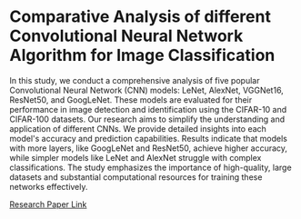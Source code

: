 # Comparative Analysis of different Convolutional Neural Network Algorithm for Image Classification

In this study, we conduct a comprehensive analysis of five popular Convolutional Neural Network (CNN) models: LeNet, AlexNet, VGGNet16, ResNet50, and GoogLeNet. These models are evaluated for their performance in image detection and identification using the CIFAR-10 and CIFAR-100 datasets. Our research aims to simplify the understanding and application of different CNNs. We provide detailed insights into each model's accuracy and prediction capabilities. Results indicate that models with more layers, like GoogLeNet and ResNet50, achieve higher accuracy, while simpler models like LeNet and AlexNet struggle with complex classifications. The study emphasizes the importance of high-quality, large datasets and substantial computational resources for training these networks effectively.

[Research Paper Link](https://github.com/mukundkalantri23/CNN-models/blob/master/IJRASET%20-%20Paper.pdf)
